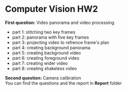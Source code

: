 # Computer Vision HW2

**First question:** Video panorama and video processing <br />
  - part 1: stitching two key frames <br />
  - part 2: panorama with five key frames <br />
  - part 3: projecting video to refrence frame's plan <br />
  - part 4: creating background panorama <br />
  - part 5: creating background video <br />
  - part 6: creating foreground video <br />
  - part 7: creating wider video <br />
  - part 8: creating shakeless video <br />


**Second question:** Camera calibration <br />
You can find the questions and the report in **Report** folder <br />
<!-- You can find results in https://drive.google.com/drive/folders/1An592P_4TXfoFV5iRsbMbQFS2-ONKU4_?usp=sharing <br />
Data folder is also https://drive.google.com/drive/folders/16JZMFnsGBzhj3HYl-o6TmNaY75l4vdAh?usp=sharing -->
